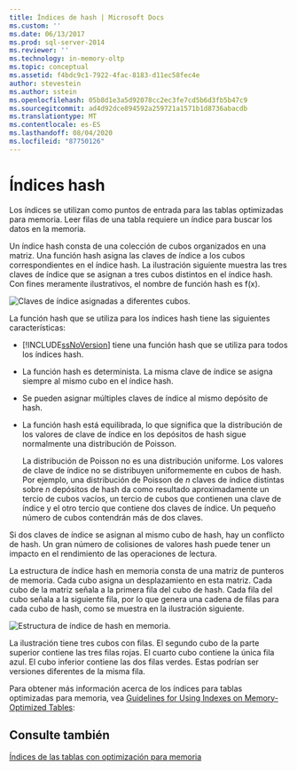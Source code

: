 ```yaml
---
title: Índices de hash | Microsoft Docs
ms.custom: ''
ms.date: 06/13/2017
ms.prod: sql-server-2014
ms.reviewer: ''
ms.technology: in-memory-oltp
ms.topic: conceptual
ms.assetid: f4bdc9c1-7922-4fac-8183-d11ec58fec4e
author: stevestein
ms.author: sstein
ms.openlocfilehash: 05b8d1e3a5d92078cc2ec3fe7cd5b6d3fb5b47c9
ms.sourcegitcommit: ad4d92dce894592a259721a1571b1d8736abacdb
ms.translationtype: MT
ms.contentlocale: es-ES
ms.lasthandoff: 08/04/2020
ms.locfileid: "87750126"
---
```

# <a name="hash-indexes"></a>Índices hash
  Los índices se utilizan como puntos de entrada para las tablas optimizadas para memoria. Leer filas de una tabla requiere un índice para buscar los datos en la memoria.  
  
 Un índice hash consta de una colección de cubos organizados en una matriz. Una función hash asigna las claves de índice a los cubos correspondientes en el índice hash. La ilustración siguiente muestra las tres claves de índice que se asignan a tres cubos distintos en el índice hash. Con fines meramente ilustrativos, el nombre de función hash es f(x).  
  
 ![Claves de índice asignadas a diferentes cubos.](../../2014/database-engine/media/hekaton-tables-2.gif "Claves de índice asignadas a diferentes cubos.")  
  
 La función hash que se utiliza para los índices hash tiene las siguientes características:  
  
-   [!INCLUDE[ssNoVersion](../includes/ssnoversion-md.md)] tiene una función hash que se utiliza para todos los índices hash.  
  
-   La función hash es determinista. La misma clave de índice se asigna siempre al mismo cubo en el índice hash.  
  
-   Se pueden asignar múltiples claves de índice al mismo depósito de hash.  
  
-   La función hash está equilibrada, lo que significa que la distribución de los valores de clave de índice en los depósitos de hash sigue normalmente una distribución de Poisson.  
  
     La distribución de Poisson no es una distribución uniforme. Los valores de clave de índice no se distribuyen uniformemente en cubos de hash. Por ejemplo, una distribución de Poisson de *n* claves de índice distintas sobre *n* depósitos de hash da como resultado aproximadamente un tercio de cubos vacíos, un tercio de cubos que contienen una clave de índice y el otro tercio que contiene dos claves de índice. Un pequeño número de cubos contendrán más de dos claves.  
  
 Si dos claves de índice se asignan al mismo cubo de hash, hay un conflicto de hash. Un gran número de colisiones de valores hash puede tener un impacto en el rendimiento de las operaciones de lectura.  
  
 La estructura de índice hash en memoria consta de una matriz de punteros de memoria. Cada cubo asigna un desplazamiento en esta matriz. Cada cubo de la matriz señala a la primera fila del cubo de hash. Cada fila del cubo señala a la siguiente fila, por lo que genera una cadena de filas para cada cubo de hash, como se muestra en la ilustración siguiente.  
  
 ![Estructura de índice de hash en memoria.](../../2014/database-engine/media/hekaton-tables-3.gif "Estructura de índice de hash en memoria.")  
  
 La ilustración tiene tres cubos con filas. El segundo cubo de la parte superior contiene las tres filas rojas. El cuarto cubo contiene la única fila azul. El cubo inferior contiene las dos filas verdes. Estas podrían ser versiones diferentes de la misma fila.  
  
 Para obtener más información acerca de los índices para tablas optimizadas para memoria, vea [Guidelines for Using Indexes on Memory-Optimized Tables](../relational-databases/in-memory-oltp/memory-optimized-tables.md):  
  
## <a name="see-also"></a>Consulte también  
 [Índices de las tablas con optimización para memoria](../../2014/database-engine/indexes-on-memory-optimized-tables.md)  
  
  

